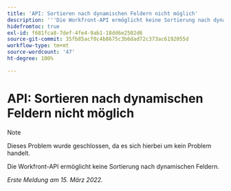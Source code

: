 ```yaml
---
title: 'API: Sortieren nach dynamischen Feldern nicht möglich'
description: '''Die Workfront-API ermöglicht keine Sortierung nach dynamischen Feldern. „'
hidefromtoc: true
exl-id: f681fca8-7def-4fe4-9ab1-18dd6e2502d6
source-git-commit: 35fb85acf0c4b8675c3b6dad72c373ac6192055d
workflow-type: tm+mt
source-wordcount: '47'
ht-degree: 100%

---
```


# API: Sortieren nach dynamischen Feldern nicht möglich

<!--Requested article: Article exists to let people know they can't do this.-->

>[!NOTE]
>
>Dieses Problem wurde geschlossen, da es sich hierbei um kein Problem handelt.

Die Workfront-API ermöglicht keine Sortierung nach dynamischen Feldern.

_Erste Meldung am 15. März 2022._
